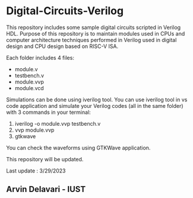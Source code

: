 # Digital-Circuits-Verilog

This repository includes some sample digital circuits scripted in Verilog HDL.
Purpose of this repository is to maintain modules used in CPUs and computer architecture techniques performed in Verilog used in digital design and CPU design based on RISC-V ISA.


Each folder includes 4 files:
- module.v
- testbench.v
- module.vvp
- module.vcd

Simulations can be done using iverilog tool.
You can use iverilog tool in vs code application and simulate your Verilog codes (all in the same folder) with 3 commands in your terminal:
1) iverilog -o module.vvp testbench.v
2) vvp module.vvp
3) gtkwave

You can check the waveforms using GTKWave application.

This repository will be updated.

Last update : 3/29/2023
## Arvin Delavari - IUST
